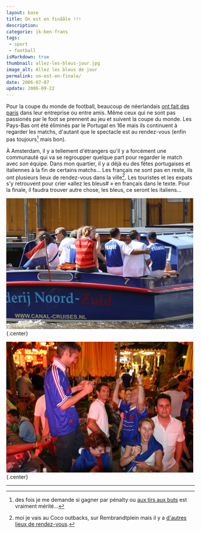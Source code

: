 ```yaml
---
layout: base
title: On est en finââle !!!
description: 
categorie: ik-ben-frans
tags: 
 - sport
 - football
isMarkdown: true
thumbnail: allez-les-bleus-jour.jpg
image_alt: Allez les bleus de jour
permalink: on-est-en-finale/
date: 2006-07-07
update: 2006-09-22
---
```




Pour la coupe du monde de football, beaucoup de néerlandais [ont fait des paris](http://annevickycarlier.blogspot.com/2006/06/wk-coupe-du-monde.html) dans leur entreprise ou entre amis. Même ceux qui ne sont pas passionés par le foot se prennent au jeu et suivent la coupe du monde. Les Pays-Bas ont été éliminés par le Portugal en 16e mais ils continuent à regarder les matchs, d'autant que le spectacle est au rendez-vous (enfin pas toujours[^1] mais bon).

À Amsterdam, il y a tellement d'étrangers qu'il y a forcément une communauté qui va se regroupper quelque part pour regarder le match avec *son* équipe. Dans mon quartier, il y a déjà eu des fêtes portugaises et italiennes à la fin de certains matchs... Les français ne sont pas en reste, ils ont plusieurs lieux de rendez-vous dans la ville[^2]. Les touristes et les expats s'y retrouvent pour crier «allez les bleus# » en français dans le texte. Pour la finale, il faudra trouver autre chose, les bleus, ce seront les italiens...

![Allez les bleus de jour](allez-les-bleus-jour.jpg){.center}

![Allez les bleus de nuit](allez-les-bleus-nuit.jpg){.center}

---
[^1]: des fois je me demande si gagner par pénalty ou [aux tirs aux buts](http://www.menteur.com/chronik/060705.html) est vraiment mérité...
[^2]: moi je vais au Coco outbacks, sur Rembrandtplein mais il y a [d'autres lieux de rendez-vous](http://www.leforum.nl/phpBB/viewtopic.php?p=63204#63204).